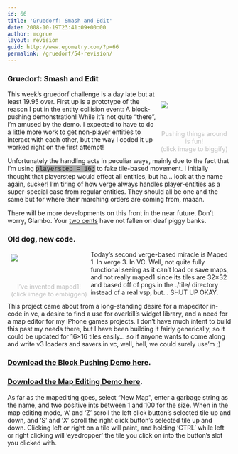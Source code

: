 ```yaml
---
id: 66
title: 'Gruedorf: Smash and Edit'
date: 2008-10-19T23:41:09+00:00
author: mcgrue
layout: revision
guid: http://www.egometry.com/?p=66
permalink: /gruedorf/54-revision/
---
```

### Gruedorf: Smash and Edit

<div style="float: right; padding: 4px; margin: 4px;">
  <a href="http://www.egometry.com/files/gruedorf_challenge/046/2008_09_21_crash_handler_demo_big.png"><br /> <img src="http://www.egometry.com/files/gruedorf_challenge/046/2008_09_21_crash_handler_demo_thumb.png" /></a></p> 
  
  <div align="center">
    <span style="color: silver; font-size: -1;"><br /> <br />Pushing things around<br /> is fun!<br /><span style="color: silver; font-size: -2;">(click image to biggify)</span></span>
  </div>
</div>

This week&#8217;s gruedorf challenge is a day late but at least 19.95 over. First up is a prototype of the reason I put in the entity collision event: A block-pushing demonstration! While it&#8217;s not quite &#8220;there&#8221;, I&#8217;m amused by the demo. I expected to have to do a little more work to get non-player entities to interact with each other, but the way I coded it up worked right on the first attempt!

Unfortunately the handling acts in peculiar ways, mainly due to the fact that I&#8217;m using <span style="font-family: Courier; background-color: #AAA;">playerstep = 16;</span> to fake tile-based movement. I initially thought that playerstep would effect all entities, but ha&#8230; look at the name again, sucker! I&#8217;m tiring of how verge always handles player-entities as a super-special case from regular entities. They should all be one and the same but for where their marching orders are coming from, maaan.

There will be more developments on this front in the near future. Don&#8217;t worry, Glambo. Your [two cents](http://www.verge-rpg.com/boards/display_thread.php?next=1&id=132162) have not fallen on deaf piggy banks.

### Old dog, new code.

<div style="float: left; padding: 4px; margin: 4px;">
  <a href="http://www.egometry.com/files/gruedorf_challenge/046/2008_09_21__IN_V3_MAPED_big.png"><img src="http://www.egometry.com/files/gruedorf_challenge/046/2008_09_21__IN_V3_MAPED_thumb.png" /></a></p> 
  
  <div align="center">
    <span style="color: silver; font-size: -1;"><br /> <br />I&#8217;ve invented maped1!<br /><span style="color: silver; font-size: -2;">(click image to embiggen)</span></span>
  </div>
</div>

Today&#8217;s second verge-based miracle is Maped 1. In verge 3. In VC. Well, not quite fully functional seeing as it can&#8217;t load or save maps, and not really maped1 since its tiles are 32&#215;32 and based off of pngs in the ./tile/ directory instead of a real vsp, but&#8230; SHUT UP OKAY.

This project came about from a long-standing desire for a mapeditor in-code in vc, a desire to find a use for overkill&#8217;s widget library, and a need for a map editor for my iPhone games projects. I don&#8217;t have much intent to build this past my needs there, but I have been building it fairly generically, so it could be updated for 16&#215;16 tiles easily&#8230; so if anyone wants to come along and write v3 loaders and savers in vc, well, hell, we could surely use&#8217;m ;)

### [Download the Block Pushing Demo here](http://www.egometry.com/files/gruedorf_challenge/046/2008_09_21_crash_handler_demo.rar).

### [Download the Map Editing Demo here](http://www.egometry.com/files/gruedorf_challenge/046/2008_09_21__IN_V3_MAPED.rar).

As far as the mapediting goes, select &#8220;New Map&#8221;, enter a garbage string as the name, and two positive ints between 1 and 100 for the size. When in the map editing mode, &#8216;A&#8217; and &#8216;Z&#8217; scroll the left click button&#8217;s selected tile up and down, and &#8216;S&#8217; and &#8216;X&#8217; scroll the right click button&#8217;s selected tile up and down. Clicking left or right on a tile will paint, and holding &#8216;CTRL&#8217; while left or right clicking will &#8216;eyedropper&#8217; the tile you click on into the button&#8217;s slot you clicked with.
